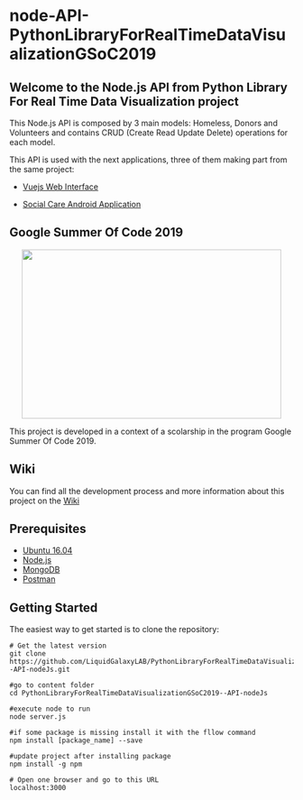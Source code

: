 # node-API-PythonLibraryForRealTimeDataVisualizationGSoC2019

## __Welcome to the Node.js API from Python Library For Real Time Data Visualization project__



<p>This Node.js API is composed by 3 main models: Homeless, Donors and Volunteers and contains CRUD (Create Read Update Delete) operations for each model.</p>

<p>This API is used with the next applications, three of them making part from the same project:</p>

 * [Vuejs Web Interface](https://github.com/LiquidGalaxyLAB/Python-library-for-real-time-data-visualization----Web-Interface)
 
 * [Social Care Android Application](https://github.com/LiquidGalaxyLAB/Python-library-for-real-time-data-visualization--SocialCare-Android-App)
 
 
 
 ## __Google Summer Of Code 2019__
 
<p align="center"> 
 <img width="460" height="300" src="https://i.ibb.co/6YRpnjS/google-summer-of-code-2016.png">
</p>

This project is developed in a context of a scolarship in the program Google Summer Of Code 2019.
 


 ## __Wiki__
 
 You can find all the development process and more information about this project on the [Wiki](https://github.com/LiquidGalaxyLAB/PythonLibraryForRealTimeDataVisualizationGSoC2019--API-nodeJs/wiki) 
 
 ## __Prerequisites__
 
 * [Ubuntu 16.04](http://releases.ubuntu.com/16.04/)
 * [Node.js](https://nodejs.org/en/)
 * [MongoDB](https://docs.mongodb.com/manual/tutorial/install-mongodb-on-ubuntu/)
 * [Postman](https://www.getpostman.com/downloads/)
 
 ## __Getting Started__
 
 The easiest way to get started is to clone the repository:
 ```
 # Get the latest version
 git clone https://github.com/LiquidGalaxyLAB/PythonLibraryForRealTimeDataVisualizationGSoC2019--API-nodeJs.git 
 
 #go to content folder
 cd PythonLibraryForRealTimeDataVisualizationGSoC2019--API-nodeJs
 
 #execute node to run
 node server.js
 
 #if some package is missing install it with the fllow command
 npm install [package_name] --save
 
 #update project after installing package
 npm install -g npm
 
 # Open one browser and go to this URL
 localhost:3000
 ```
 

 

 
